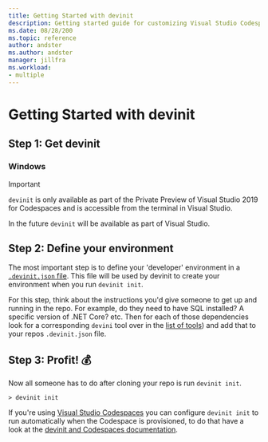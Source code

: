 ```yaml
---
title: Getting Started with devinit
description: Getting started guide for customizing Visual Studio Codespaces for Visual Studio 2019 with devinit.
ms.date: 08/28/200
ms.topic: reference
author: andster
ms.author: andster
manager: jillfra
ms.workload:
- multiple
---
```

# Getting Started with devinit

## Step 1: Get devinit

### Windows

>[!IMPORTANT]
>`devinit` is only available as part of the Private Preview of Visual Studio 2019 for Codespaces and is accessible from the terminal in Visual Studio.

In the future `devinit` will be available as part of Visual Studio.

## Step 2: Define your environment

The most important step is to define your 'developer' environment in a [`.devinit.json` file](devinit-json.html). This file will be used by devinit to create your environment when you run `devinit init`.

For this step, think about the instructions you'd give someone to get up and running in the repo. For example, do they need to have SQL installed? A specific version of .NET Core? etc. Then for each of those dependencies look for a corresponding `devini` tool over in the [list of tools](devinit-tool-list.md)) and add that to your repos `.devinit.json` file.

## Step 3: Profit! 💰

Now all someone has to do after cloning your repo is run `devinit init`.
```batch
> devinit init
```

If you're using [Visual Studio Codespaces](https://visualstudio.microsoft.com/services/visual-studio-codespaces/) you can configure `devinit init` to run automatically when the Codespace is provisioned, to do that have a look at the [devinit and Codespaces documentation](devinit-and-codespaces).
